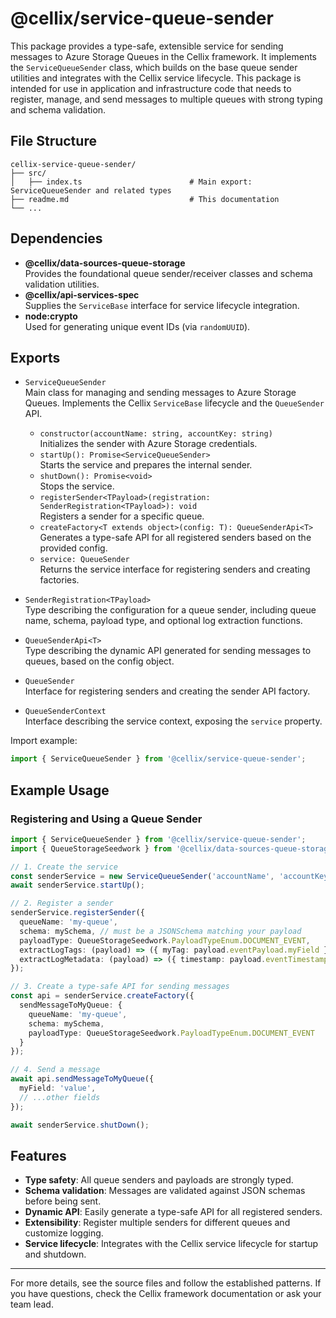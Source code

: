 # @cellix/service-queue-sender

This package provides a type-safe, extensible service for sending messages to Azure Storage Queues in the Cellix framework. It implements the `ServiceQueueSender` class, which builds on the base queue sender utilities and integrates with the Cellix service lifecycle. This package is intended for use in application and infrastructure code that needs to register, manage, and send messages to multiple queues with strong typing and schema validation.

## File Structure

```
cellix-service-queue-sender/
├── src/
│   ├── index.ts                        # Main export: ServiceQueueSender and related types
├── readme.md                           # This documentation
└── ...
```

## Dependencies

- **@cellix/data-sources-queue-storage**  
  Provides the foundational queue sender/receiver classes and schema validation utilities.
- **@cellix/api-services-spec**  
  Supplies the `ServiceBase` interface for service lifecycle integration.
- **node:crypto**  
  Used for generating unique event IDs (via `randomUUID`).

## Exports

- `ServiceQueueSender`  
  Main class for managing and sending messages to Azure Storage Queues. Implements the Cellix `ServiceBase` lifecycle and the `QueueSender` API.
  - `constructor(accountName: string, accountKey: string)`  
    Initializes the sender with Azure Storage credentials.
  - `startUp(): Promise<ServiceQueueSender>`  
    Starts the service and prepares the internal sender.
  - `shutDown(): Promise<void>`  
    Stops the service.
  - `registerSender<TPayload>(registration: SenderRegistration<TPayload>): void`  
    Registers a sender for a specific queue.
  - `createFactory<T extends object>(config: T): QueueSenderApi<T>`  
    Generates a type-safe API for all registered senders based on the provided config.
  - `service: QueueSender`  
    Returns the service interface for registering senders and creating factories.

- `SenderRegistration<TPayload>`  
  Type describing the configuration for a queue sender, including queue name, schema, payload type, and optional log extraction functions.

- `QueueSenderApi<T>`  
  Type describing the dynamic API generated for sending messages to queues, based on the config object.

- `QueueSender`  
  Interface for registering senders and creating the sender API factory.

- `QueueSenderContext`  
  Interface describing the service context, exposing the `service` property.

Import example:

```typescript
import { ServiceQueueSender } from '@cellix/service-queue-sender';
```

## Example Usage

### Registering and Using a Queue Sender

```typescript
import { ServiceQueueSender } from '@cellix/service-queue-sender';
import { QueueStorageSeedwork } from '@cellix/data-sources-queue-storage';

// 1. Create the service
const senderService = new ServiceQueueSender('accountName', 'accountKey');
await senderService.startUp();

// 2. Register a sender
senderService.registerSender({
  queueName: 'my-queue',
  schema: mySchema, // must be a JSONSchema matching your payload
  payloadType: QueueStorageSeedwork.PayloadTypeEnum.DOCUMENT_EVENT,
  extractLogTags: (payload) => ({ myTag: payload.eventPayload.myField }),
  extractLogMetadata: (payload) => ({ timestamp: payload.eventTimestamp })
});

// 3. Create a type-safe API for sending messages
const api = senderService.createFactory({
  sendMessageToMyQueue: {
    queueName: 'my-queue',
    schema: mySchema,
    payloadType: QueueStorageSeedwork.PayloadTypeEnum.DOCUMENT_EVENT
  }
});

// 4. Send a message
await api.sendMessageToMyQueue({
  myField: 'value',
  // ...other fields
});

await senderService.shutDown();
```

## Features
- **Type safety**: All queue senders and payloads are strongly typed.
- **Schema validation**: Messages are validated against JSON schemas before being sent.
- **Dynamic API**: Easily generate a type-safe API for all registered senders.
- **Extensibility**: Register multiple senders for different queues and customize logging.
- **Service lifecycle**: Integrates with the Cellix service lifecycle for startup and shutdown.

---

For more details, see the source files and follow the established patterns. If you have questions, check the Cellix framework documentation or ask your team lead.
